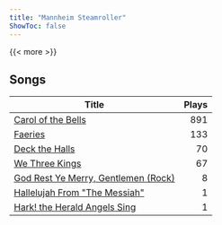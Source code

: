 ```yaml
---
title: "Mannheim Steamroller"
ShowToc: false
---
```


{{< more >}}

## Songs
Title | Plays 
----- | -----: 
[Carol of the Bells](/songs/carol-of-the-bells) | 891
[Faeries](/songs/faeries) | 133
[Deck the Halls](/songs/deck-the-halls) | 70
[We Three Kings](/songs/we-three-kings) | 67
[God Rest Ye Merry, Gentlemen (Rock)](/songs/god-rest-ye-merry-gentlemen-rock) | 8
[Hallelujah From "The Messiah"](/songs/hallelujah-from-the-messiah) | 1
[Hark! the Herald Angels Sing](/songs/hark-the-herald-angels-sing) | 1

